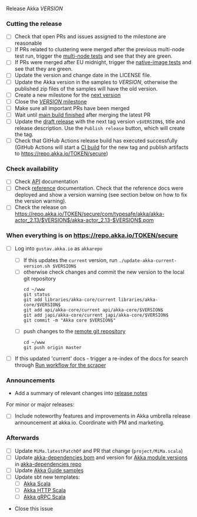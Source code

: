 Release Akka $VERSION$

<!--
# Release Train Issue Template for Akka

(Liberally copied and adopted from Scala itself https://github.com/scala/scala-dev/blob/b11cd2e4a4431de7867db6b39362bea8fa6650e7/notes/releases/template.md)

For every release, use the `scripts/create-release-issue.sh` to make a copy of this file named after the release, and expand the variables.

Variables to be expanded in this template:
- $VERSION$=???

Key links:
  - akka/akka-core milestone: https://github.com/akka/akka-core/milestone/?
-->

### Cutting the release

- [ ] Check that open PRs and issues assigned to the milestone are reasonable
- [ ] If PRs related to clustering were merged after the previous multi-node test run, trigger the [multi-node tests](https://github.com/akka/akka-core/actions/workflows/multi-node.yml) and see that they are green.
- [ ] If PRs were merged after EU midnight, trigger the [native-image tests](https://github.com/akka/akka-core/actions/workflows/native-image-tests.yml) and see that they are green.
- [ ] Update the version and change date in the LICENSE file.
- [ ] Update the Akka version in the samples to $VERSION$, otherwise the published zip files of the samples will have the old version.
- [ ] Create a new milestone for the [next version](https://github.com/akka/akka-core/milestones)
- [ ] Close the [$VERSION$ milestone](https://github.com/akka/akka-core/milestones?direction=asc&sort=due_date)
- [ ] Make sure all important PRs have been merged
- [ ] Wait until [main build finished](https://github.com/akka/akka-core/actions) after merging the latest PR
- [ ] Update the [draft release](https://github.com/akka/akka-core/releases) with the next tag version `v$VERSION$`, title and release description. Use the `Publish release` button, which will create the tag.
- [ ] Check that GitHub Actions release build has executed successfully (GitHub Actions will start a [CI build](https://github.com/akka/akka-core/actions) for the new tag and publish artifacts to https://repo.akka.io/TOKEN/secure)

### Check availability

- [ ] Check [API](https://doc.akka.io/api/akka-core/$VERSION$/) documentation
- [ ] Check [reference](https://doc.akka.io/libraries/akka-core/$VERSION$/) documentation. Check that the reference docs were deployed and show a version warning (see section below on how to fix the version warning).
- [ ] Check the release on https://repo.akka.io/TOKEN/secure/com/typesafe/akka/akka-actor_2.13/$VERSION$/akka-actor_2.13-$VERSION$.pom

### When everything is on https://repo.akka.io/TOKEN/secure
  - [ ] Log into `gustav.akka.io` as `akkarepo` 
    - [ ] If this updates the `current` version, run `./update-akka-current-version.sh $VERSION$`
    - [ ] otherwise check changes and commit the new version to the local git repository
         ```
         cd ~/www
         git status
         git add libraries/akka-core/current libraries/akka-core/$VERSION$
         git add api/akka-core/current api/akka-core/$VERSION$
         git add japi/akka-core/current japi/akka-core/$VERSION$
         git commit -m "Akka core $VERSION$"
         ```
    - [ ] push changes to the [remote git repository](https://github.com/akka/doc.akka.io)
         ```
         cd ~/www
         git push origin master
         ```
  - [ ] If this updated 'current' docs - trigger a re-index of the docs for search through [Run workflow for the scraper](https://github.com/akka/akka-core/actions/workflows/algolia-doc-site-scrape.yml)
  

### Announcements

- Add a summary of relevant changes into [release notes](https://github.com/akka/akka-core-sdk/blob/main/docs/src/modules/reference/pages/release-notes.adoc)

For minor or major releases:

- [ ] Include noteworthy features and improvements in Akka umbrella release announcement at akka.io. Coordinate with PM and marketing.

### Afterwards

- [ ] Update `MiMa.latestPatchOf` and PR that change (`project/MiMa.scala`)
- [ ] Update [akka-dependencies bom](https://github.com/lightbend/akka-dependencies) and version for [Akka module versions](https://doc.akka.io/libraries/akka-dependencies/current/) in [akka-dependencies repo](https://github.com/akka/akka-core-dependencies)
- [ ] Update [Akka Guide samples](https://github.com/akka/akka-core-guide)
- [ ] Update sbt new templates:
  - [ ] [Akka Scala](https://github.com/akka/akka-core-quickstart-scala.g8/blob/main/src/main/g8/default.properties)
  - [ ] [Akka HTTP Scala](https://github.com/akka/akka-core-http-quickstart-scala.g8/blob/main/src/main/g8/default.properties)
  - [ ] [Akka gRPC Scala](https://github.com/akka/akka-core-grpc-quickstart-scala.g8/blob/main/src/main/g8/default.properties)
- Close this issue
